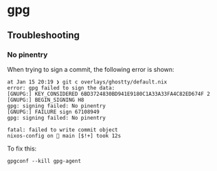 # gpg

## Troubleshooting

### No pinentry

When trying to sign a commit, the following error is shown:

```console
at Jan 15 20:19 ❯ git c overlays/ghostty/default.nix
error: gpg failed to sign the data:
[GNUPG:] KEY_CONSIDERED 6BD3724830BD941E9180C1A33A33FA4C82ED674F 2
[GNUPG:] BEGIN_SIGNING H8
gpg: signing failed: No pinentry
[GNUPG:] FAILURE sign 67108949
gpg: signing failed: No pinentry

fatal: failed to write commit object
nixos-config on  main [$!+] took 12s
```

To fix this:

```console
gpgconf --kill gpg-agent
```
